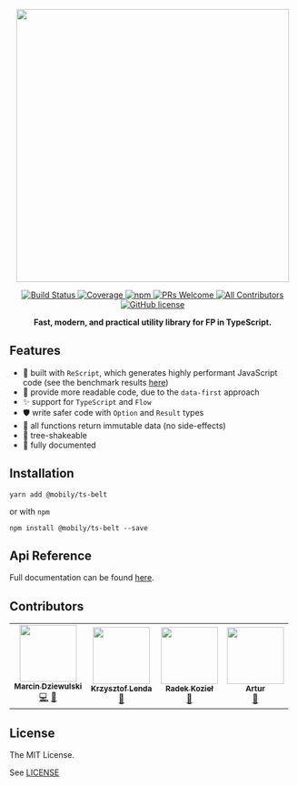 <p align="center">
  <img src="https://raw.githubusercontent.com/mobily/ts-belt/master/assets/ts-belt-frame.png" width="480">
</p>

<p align="center">
  <a href="https://travis-ci.com/mobily/ts-belt">
    <img src="https://img.shields.io/travis/com/mobily/ts-belt.svg?style=flat-square&amp;logo=travis" alt="Build Status">
  </a>
  <a href="https://coveralls.io/github/mobily/ts-belt?branch=master">
    <img src="https://img.shields.io/coveralls/github/mobily/ts-belt.svg?style=flat-square&amp;logo=coveralls" alt="Coverage">
  </a>
  <a href="https://www.npmjs.com/package/@mobily/ts-belt">
    <img src="https://img.shields.io/npm/v/@mobily/ts-belt.svg?style=flat-square&amp;logo=npm" alt="npm">
  </a>
  <a href="http://makeapullrequest.com">
    <img src="https://img.shields.io/badge/PRs-welcome-brightgreen.svg?style=flat-square" alt="PRs Welcome">
  </a>
  <a href="#contributors">
    <img src="https://img.shields.io/badge/all_contributors-1-orange.svg?style=flat-square" alt="All Contributors">
  </a>
  <a href="https://github.com/mobily/ts-belt/blob/master/LICENSE">
    <img src="https://img.shields.io/badge/license-MIT-blue.svg?style=flat-square" alt="GitHub license">
  </a>
</p>

<p align="center">
  <strong>Fast, modern, and practical utility library for FP in TypeScript.</strong>
</p>

## Features

- 🚀 built with `ReScript`, which generates highly performant JavaScript code (see the benchmark results [here](https://mobily.github.io/ts-belt/benchmarks/introduction))
- 👀 provide more readable code, due to the `data-first` approach
- ✨ support for `TypeScript` and `Flow`
- 🛡 write safer code with `Option` and `Result` types
- 🎯 all functions return immutable data (no side-effects)
- 🌲 tree-shakeable
- 📝 fully documented

## Installation

```shell
yarn add @mobily/ts-belt
```

or with `npm`

```shell
npm install @mobily/ts-belt --save
```

## Api Reference

Full documentation can be found [here](https://mobily.github.io/ts-belt/).

## Contributors

<!-- ALL-CONTRIBUTORS-LIST:START - Do not remove or modify this section -->
<!-- prettier-ignore-start -->
<!-- markdownlint-disable -->
<table>
  <tr>
    <td align="center"><a href="https://twitter.com/__marcin_"><img src="https://avatars1.githubusercontent.com/u/1467712?v=4?s=100" width="100px;" alt=""/><br /><sub><b>Marcin Dziewulski</b></sub></a><br /><a href="https://github.com/mobily/ts-belt/commits?author=mobily" title="Code">💻</a> <a href="https://github.com/mobily/ts-belt/commits?author=mobily" title="Documentation">📖</a></td>
    <td align="center"><a href="http://github.com/foull"><img src="https://avatars.githubusercontent.com/u/902819?v=4?s=100" width="100px;" alt=""/><br /><sub><b>Krzysztof Lenda</b></sub></a><br /><a href="https://github.com/mobily/ts-belt/commits?author=foull" title="Documentation">📖</a></td>
    <td align="center"><a href="https://github.com/panr"><img src="https://avatars.githubusercontent.com/u/1303365?v=4?s=100" width="100px;" alt=""/><br /><sub><b>Radek Kozieł</b></sub></a><br /><a href="https://github.com/mobily/ts-belt/commits?author=panr" title="Documentation">📖</a></td>
    <td align="center"><a href="https://github.com/Fortidude"><img src="https://avatars.githubusercontent.com/u/8781462?v=4?s=100" width="100px;" alt=""/><br /><sub><b>Artur</b></sub></a><br /><a href="https://github.com/mobily/ts-belt/commits?author=Fortidude" title="Documentation">📖</a></td>
  </tr>
</table>

<!-- markdownlint-restore -->
<!-- prettier-ignore-end -->

<!-- ALL-CONTRIBUTORS-LIST:END -->

## License

The MIT License.

See [LICENSE](LICENSE)

